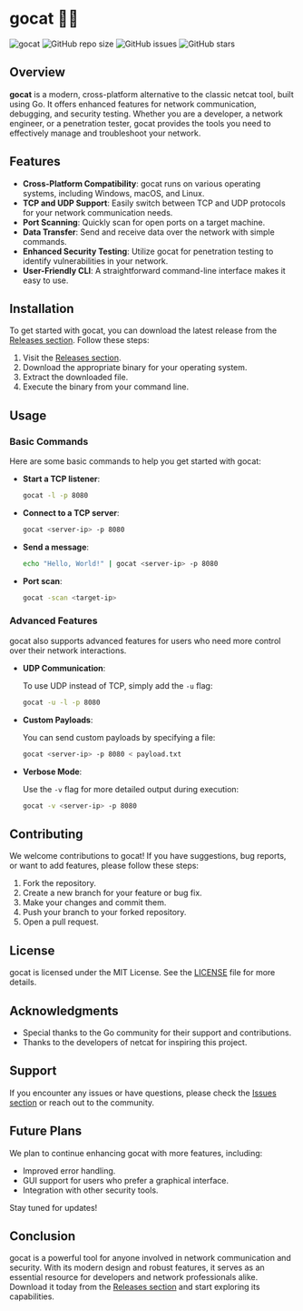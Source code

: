 # gocat 🐱‍👤

![gocat](https://img.shields.io/badge/gocat-v1.0.0-blue.svg)
![GitHub repo size](https://img.shields.io/github/repo-size/gabrielgligdev/gocat)
![GitHub issues](https://img.shields.io/github/issues/gabrielgligdev/gocat)
![GitHub stars](https://img.shields.io/github/stars/gabrielgligdev/gocat?style=social)

## Overview

**gocat** is a modern, cross-platform alternative to the classic netcat tool, built using Go. It offers enhanced features for network communication, debugging, and security testing. Whether you are a developer, a network engineer, or a penetration tester, gocat provides the tools you need to effectively manage and troubleshoot your network.

## Features

- **Cross-Platform Compatibility**: gocat runs on various operating systems, including Windows, macOS, and Linux.
- **TCP and UDP Support**: Easily switch between TCP and UDP protocols for your network communication needs.
- **Port Scanning**: Quickly scan for open ports on a target machine.
- **Data Transfer**: Send and receive data over the network with simple commands.
- **Enhanced Security Testing**: Utilize gocat for penetration testing to identify vulnerabilities in your network.
- **User-Friendly CLI**: A straightforward command-line interface makes it easy to use.

## Installation

To get started with gocat, you can download the latest release from the [Releases section](https://github.com/gabrielgligdev/gocat/releases). Follow these steps:

1. Visit the [Releases section](https://github.com/gabrielgligdev/gocat/releases).
2. Download the appropriate binary for your operating system.
3. Extract the downloaded file.
4. Execute the binary from your command line.

## Usage

### Basic Commands

Here are some basic commands to help you get started with gocat:

- **Start a TCP listener**:

  ```bash
  gocat -l -p 8080
  ```

- **Connect to a TCP server**:

  ```bash
  gocat <server-ip> -p 8080
  ```

- **Send a message**:

  ```bash
  echo "Hello, World!" | gocat <server-ip> -p 8080
  ```

- **Port scan**:

  ```bash
  gocat -scan <target-ip>
  ```

### Advanced Features

gocat also supports advanced features for users who need more control over their network interactions.

- **UDP Communication**:

  To use UDP instead of TCP, simply add the `-u` flag:

  ```bash
  gocat -u -l -p 8080
  ```

- **Custom Payloads**:

  You can send custom payloads by specifying a file:

  ```bash
  gocat <server-ip> -p 8080 < payload.txt
  ```

- **Verbose Mode**:

  Use the `-v` flag for more detailed output during execution:

  ```bash
  gocat -v <server-ip> -p 8080
  ```

## Contributing

We welcome contributions to gocat! If you have suggestions, bug reports, or want to add features, please follow these steps:

1. Fork the repository.
2. Create a new branch for your feature or bug fix.
3. Make your changes and commit them.
4. Push your branch to your forked repository.
5. Open a pull request.

## License

gocat is licensed under the MIT License. See the [LICENSE](LICENSE) file for more details.

## Acknowledgments

- Special thanks to the Go community for their support and contributions.
- Thanks to the developers of netcat for inspiring this project.

## Support

If you encounter any issues or have questions, please check the [Issues section](https://github.com/gabrielgligdev/gocat/issues) or reach out to the community.

## Future Plans

We plan to continue enhancing gocat with more features, including:

- Improved error handling.
- GUI support for users who prefer a graphical interface.
- Integration with other security tools.

Stay tuned for updates!

## Conclusion

gocat is a powerful tool for anyone involved in network communication and security. With its modern design and robust features, it serves as an essential resource for developers and network professionals alike. Download it today from the [Releases section](https://github.com/gabrielgligdev/gocat/releases) and start exploring its capabilities.